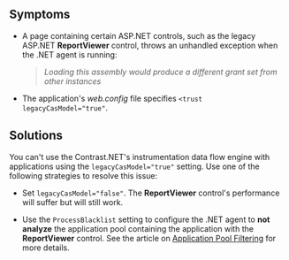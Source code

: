 <!--
title: "Loading Assembly Error"
description: "Troubleshooting guide for .NET agent issues"
tags: "microsoft troubleshoot assembly loading agent .NET"
-->

## Symptoms

* A page containing certain ASP.NET controls, such as the legacy ASP.NET **ReportViewer** control, throws an unhandled exception when the .NET agent is running: 

    > *Loading this assembly would produce a different grant set from other instances*

* The application's *web.config* file specifies `<trust legacyCasModel="true"`.

## Solutions

You can't use the Contrast.NET's instrumentation data flow engine with applications using the `legacyCasModel="true"` setting. Use one of the following strategies to resolve this issue:

* Set `legacyCasModel="false"`. The **ReportViewer** control's performance will suffer but will still work. 

* Use the `ProcessBlacklist` setting to configure the .NET agent to **not analyze** the application pool containing the application with the **ReportViewer** control. See the article on [Application Pool Filtering](installation-netusage.html#iis) for more details.
